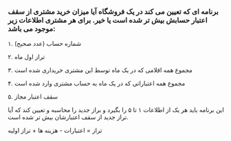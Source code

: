 ### برنامه ای که تعیین می کند در یک فروشگاه آیا میزان خرید مشتری از سقف اعتبار حسابش بیش تر شده است یا خیر. برای هر مشتری اطلاعات زیر موجود می باشد:

۱. شماره حساب (عدد صحیح)

۲. تراز اول ماه

۳. مجموع همه اقلامی که در یک ماه توسط این مشتری خریداری شده است

۴. مجموع همه اعتباراتی که در یک ماه به حساب مشتری وارد شده است

۵. سقف اعتبار مجاز

این برنامه باید هر یک از اطلاعات ۱ تا ۵ را بگیرد و براز جدید را محاسبه و تعیین کند که آیا تراز جدید از سقف اعتبارشان بیش تر شده است.

تراز = اعتبارات - هزینه ها + تراز اولیه